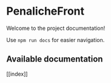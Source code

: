 # PenalicheFront

Welcome to the project documentation!

Use `npm run docs` for easier navigation.

## Available documentation

[[index]]
